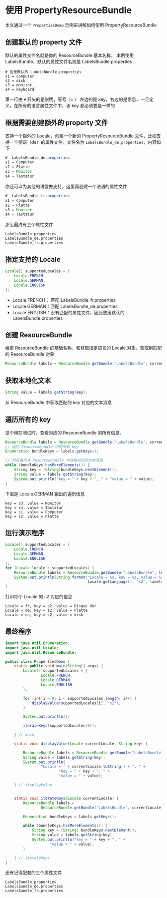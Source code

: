 # 使用 PropertyResourceBundle 

本文通过一个 `PropertiesDemo` 示例来讲解如何使用 PropertyResourceBundle 

## 创建默认的 property 文件

默认的属性文件名就是你的 ResourceBundle 基本名称， 本例使用 LabelsBundle，默认的属性文件名则是 LabelsBundle.properties

```
# 这是默认的 LabelsBundle.properties
s1 = computer
s2 = disk
s3 = monitor
s4 = keyboard
```

第一行由 `#` 开头的是说明，等号（`=` ） 左边的是 key，右边的是信息，一旦定义，在所有的语言属性文件中，该 key 都必须要是一样的

## 根据需要创建额外的 property 文件

支持一个额外的 Locale，创建一个新的 PropertyResourceBundle  文件，比如支持一个德语（de）的属性文件，文件名为 `LabelsBundle_de.properties`，内容如下

```java
#  LabelsBundle_de.properties
s1 = Computer
s2 = Platte
s3 = Monitor
s4 = Tastatur
```

你还可以为其他的语言做支持，这里再创建一个法语的属性文件

```java
#  LabelsBundle_fr.properties
s1 = Computer
s2 = Platte
s3 = Monitor
s4 = Tastatur
```

那么最终有三个属性文件

```
LabelsBundle.properties
LabelsBundle_de.properties
LabelsBundle_fr.properties
```

## 指定支持的 Locale

```java
Locale[] supportedLocales = {
    Locale.FRENCH,
    Locale.GERMAN,
    Locale.ENGLISH
};
```

-  Locale.FRENCH： 匹配 LabelsBundle_fr.properties
- Locale.GERMAN：匹配 LabelsBundle_de.properties
- Locale.ENGLISH：没有匹配的属性文件，因此使用默认的 LabelsBundle.properties

## 创建 ResourceBundle

给定 ResourceBundle 的基础名称，和获取指定语言的 Locale 对象，获取到匹配的 ResourceBundle 对象

```java
ResourceBundle labels = ResourceBundle.getBundle("LabelsBundle", currentLocale);
```

## 获取本地化文本

```java
String value = labels.getString(key);
```

从 ResourceBundle 中获取匹配的 key 对应的文本消息

## 遍历所有的 key

这个用在测试时，查看对应的 ResourceBundle 的所有信息。

```java
ResourceBundle labels = ResourceBundle.getBundle("LabelsBundle", currentLocale);
// 返回 ResourceBundle 中的所有 key
Enumeration bundleKeys = labels.getKeys();

// 然后循环从 ResourceBundle 中获取对应的文本消息
while (bundleKeys.hasMoreElements()) {
    String key = (String)bundleKeys.nextElement();
    String value = labels.getString(key);
    System.out.println("key = " + key + ", " + "value = " + value);
}
```

下面是 Locale.GERMAN 输出的遍历信息

```
key = s3, value = Monitor
key = s4, value = Tastatur
key = s1, value = Computer
key = s2, value = Platte
```

## 运行演示程序

```java
Locale[] supportedLocales = {
    Locale.FRENCH,
    Locale.GERMAN,
    Locale.ENGLISH
};
for (Locale locale : supportedLocales) {
    ResourceBundle labels = ResourceBundle.getBundle("LabelsBundle", locale);
    System.out.println(String.format("Locale = %s, key = %s, value = %s",
                                     locale.getLanguage(), "s2", labels.getString("s2")));
}
```

打印每个 Locale 的 s2 对应的信息

```
Locale = fr, key = s2, value = Disque dur
Locale = de, key = s2, value = Platte
Locale = en, key = s2, value = disk
```

## 最终程序

```java
import java.util.Enumeration;
import java.util.Locale;
import java.util.ResourceBundle;

public class PropertiesDemo {
    static public void main(String[] args) {
        Locale[] supportedLocales = {
                Locale.FRENCH,
                Locale.GERMAN,
                Locale.ENGLISH
        };

        for (int i = 0; i < supportedLocales.length; i++) {
            displayValue(supportedLocales[i], "s2");
        }

        System.out.println();

        iterateKeys(supportedLocales[0]);

    } // main

    static void displayValue(Locale currentLocale, String key) {

        ResourceBundle labels = ResourceBundle.getBundle("LabelsBundle", currentLocale);
        String value = labels.getString(key);
        System.out.println(
                "Locale = " + currentLocale.toString() + ", " +
                        "key = " + key + ", " +
                        "value = " + value);

    } // displayValue


    static void iterateKeys(Locale currentLocale) {
        ResourceBundle labels =
                ResourceBundle.getBundle("LabelsBundle", currentLocale);

        Enumeration bundleKeys = labels.getKeys();

        while (bundleKeys.hasMoreElements()) {
            String key = (String) bundleKeys.nextElement();
            String value = labels.getString(key);
            System.out.println("key = " + key + ", " +
                    "value = " + value);
        }

    } // iterateKeys
}
```

还有记得配套的三个属性文件

```
LabelsBundle.properties
LabelsBundle_de.properties
LabelsBundle_fr.properties
```

